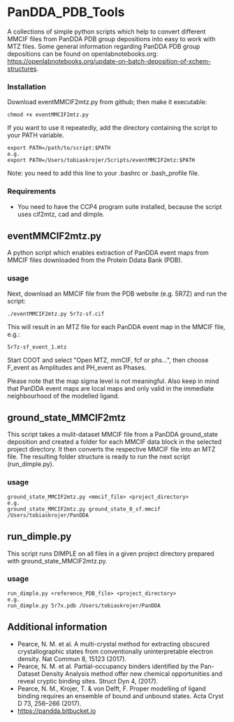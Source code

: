 # PanDDA_PDB_Tools
A collections of simple python scripts which help to convert different MMCIF files from PanDDA PDB group depositions into easy to work with MTZ files. Some general information regarding PanDDA PDB group depositions can be found on openlabnotebooks.org: https://openlabnotebooks.org/update-on-batch-deposition-of-xchem-structures.

### Installation
Download eventMMCIF2mtz.py from github; then make it executable:
```
chmod +x eventMMCIF2mtz.py
```
If you want to use it repeatedly, add the directory containing the script to your PATH variable. 
```
export PATH=/path/to/script:$PATH
e.g.
export PATH=/Users/tobiaskrojer/Scripts/eventMMCIF2mtz:$PATH
```
Note: you need to add this line to your .bashrc or .bash_profile file.

### Requirements
* You need to have the CCP4 program suite installed, because the script uses cif2mtz, cad and dimple.



## eventMMCIF2mtz.py
A python script which enables extraction of PanDDA event maps from MMCIF files downloaded from the Protein Ddata Bank (PDB).

### usage

Next, download an MMCIF file from the PDB website (e.g. 5R7Z) and run the script:
```
./eventMMCIF2mtz.py 5r7z-sf.cif
```
This will result in an MTZ file for each PanDDA event map in the MMCIF file, e.g.:
```
5r7z-sf_event_1.mtz
```
Start COOT and select "Open MTZ, mmCIF, fcf or phs...", then choose F_event as Amplitudes and PH_event as Phases.

Please note that the map sigma level is not meaningful. Also keep in mind that PanDDA event maps are local maps and only valid in the immediate neighbourhood of the modelled ligand.


## ground_state_MMCIF2mtz
This script takes a mulit-dataset MMCIF file from a PanDDA ground_state deposition and created a folder for each MMCIF data block in the selected project directory. It then converts the respective MMCIF file into an MTZ file. The resulting folder structure is ready to run the next script (run_dimple.py).

### usage
```
ground_state_MMCIF2mtz.py <mmcif_file> <project_directory>
e.g.
ground_state_MMCIF2mtz.py ground_state_0_sf.mmcif /Users/tobiaskrojer/PanDDA
```

## run_dimple.py
This script runs DIMPLE on all files in a given project directory prepared with ground_state_MMCIF2mtz.py.

### usage
```
run_dimple.py <reference_PDB_file> <project_directory>
e.g.
run_dimple.py 5r7x.pdb /Users/tobiaskrojer/PanDDA
```


## Additional information
* Pearce, N. M. et al. A multi-crystal method for extracting obscured crystallographic states from conventionally uninterpretable electron density. Nat Commun 8, 15123 (2017).
* Pearce, N. M. et al. Partial-occupancy binders identified by the Pan-Dataset Density Analysis method offer new chemical opportunities and reveal cryptic binding sites. Struct Dyn 4, (2017).
* Pearce, N. M., Krojer, T. & von Delft, F. Proper modelling of ligand binding requires an ensemble of bound and unbound states. Acta Cryst D 73, 256–266 (2017).
* https://pandda.bitbucket.io

